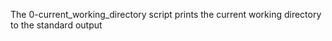 The 0-current_working_directory script prints the current working directory to the standard output


